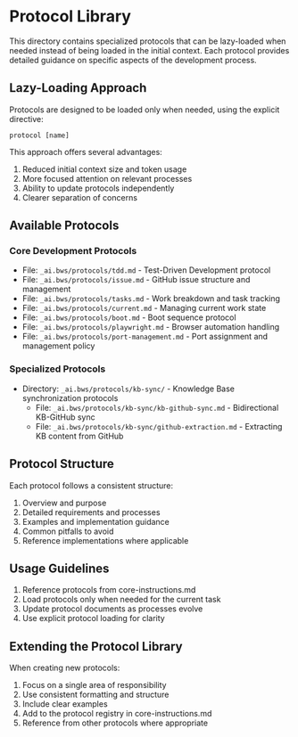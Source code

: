 # Protocol Library

This directory contains specialized protocols that can be lazy-loaded when needed instead of being loaded in the initial context. Each protocol provides detailed guidance on specific aspects of the development process.

## Lazy-Loading Approach

Protocols are designed to be loaded only when needed, using the explicit directive:

```
protocol [name]
```

This approach offers several advantages:
1. Reduced initial context size and token usage
2. More focused attention on relevant processes
3. Ability to update protocols independently
4. Clearer separation of concerns

## Available Protocols

### Core Development Protocols

- File: `_ai.bws/protocols/tdd.md` - Test-Driven Development protocol
- File: `_ai.bws/protocols/issue.md` - GitHub issue structure and management
- File: `_ai.bws/protocols/tasks.md` - Work breakdown and task tracking
- File: `_ai.bws/protocols/current.md` - Managing current work state
- File: `_ai.bws/protocols/boot.md` - Boot sequence protocol
- File: `_ai.bws/protocols/playwright.md` - Browser automation handling
- File: `_ai.bws/protocols/port-management.md` - Port assignment and management policy

### Specialized Protocols

- Directory: `_ai.bws/protocols/kb-sync/` - Knowledge Base synchronization protocols
  - File: `_ai.bws/protocols/kb-sync/kb-github-sync.md` - Bidirectional KB-GitHub sync
  - File: `_ai.bws/protocols/kb-sync/github-extraction.md` - Extracting KB content from GitHub

## Protocol Structure

Each protocol follows a consistent structure:
1. Overview and purpose
2. Detailed requirements and processes
3. Examples and implementation guidance
4. Common pitfalls to avoid
5. Reference implementations where applicable

## Usage Guidelines

1. Reference protocols from core-instructions.md
2. Load protocols only when needed for the current task
3. Update protocol documents as processes evolve
4. Use explicit protocol loading for clarity

## Extending the Protocol Library

When creating new protocols:
1. Focus on a single area of responsibility
2. Use consistent formatting and structure
3. Include clear examples
4. Add to the protocol registry in core-instructions.md
5. Reference from other protocols where appropriate
